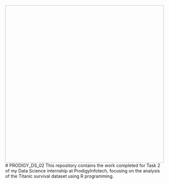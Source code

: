 <image scr="" height="500" width="900"/>
# PRODIGY_DS_02
This repository contains the work completed for Task 2 of my Data Science internship at ProdigyInfotech, focusing on the analysis of the Titanic survival dataset using R programming.
